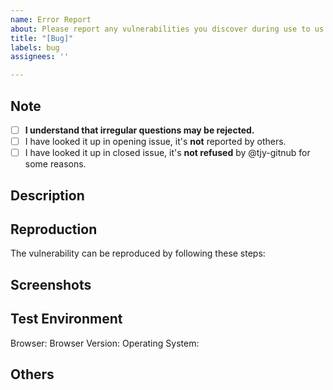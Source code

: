 ```yaml
---
name: Error Report
about: Please report any vulnerabilities you discover during use to us
title: "[Bug]"
labels: bug
assignees: ''

---
```



## Note
<!-- (please done the following and add x in `[ ]`) -->
- [ ] **I understand that irregular questions may be rejected.**
- [ ] I have looked it up in opening issue, it's **not** reported by others.
- [ ] I have looked it up in closed issue, it's **not refused** by @tjy-gitnub  for some reasons.

<!-- Please provide at least the **Problem Description** and **How to Reproduce the Issue** -->
## Description

<!-- Please describe what this vulnerability is like -->

## Reproduction

The vulnerability can be reproduced by following these steps:

<!-- Please describe the steps to reproduce the vulnerability -->

## Screenshots

 <!-- If available, please attach relevant screenshots or videos here -->

## Test Environment

Browser: <!-- Please enter the browser you are using here, such as Edge, Chrome, Firefox, Safari, Opera, etc.-->
Browser Version: <!-- Please enter the browser version here -->
Operating System: <!-- Please enter the operating system you are using here, such as iOS 15, Windows 11, Android 13, Ubuntu 22.04.2 LTS, etc. -->

## Others

<!-- If there is any other content, please add it here -->
